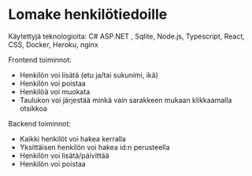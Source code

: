 # Lomake henkilötiedoille

Käytettyjä teknologioita: C# ASP.NET , Sqlite, Node.js, Typescript, React, CSS, Docker, Heroku, nginx

Frontend toiminnot:  
- Henkilön voi lisätä (etu ja/tai sukunimi, ikä)
- Henkilön voi poistaa  
- Henkilöä voi muokata  
- Taulukon voi järjestää minkä vain sarakkeen mukaan klikkaamalla otsikkoa

Backend toiminnot:  
- Kaikki henkilöt voi hakea kerralla  
- Yksittäisen henkilön voi hakea id:n perusteella  
- Henkilön voi lisätä/päivittää  
- Henkilön voi poistaa  
